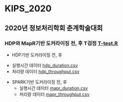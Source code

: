 # KIPS_2020

## 2020년 정보처리학회 춘계학술대회

### HDP와 MapR기반 도커라이징 전, 후 T검정 [T-test.R](https://github.com/boahchoi/KIPS_2020/blob/master/T-test.R)


* HDP기반 도커라이징 전, 후 
- 실행시간 데이터 [hdp_duration.csv](https://github.com/boahchoi/KIPS_2020/blob/master/hdp_duration.csv)
- 처리량 데이터 [hdp_throughput.csv](https://github.com/boahchoi/KIPS_2020/blob/master/hdp_throughput.csv)
   
   
* SPARK기반 도커라이징 전, 후 
    - 실행시간 데이터 [mapr_duration.csv](https://github.com/boahchoi/KIPS_2020/blob/master/mapr_duration.csv)
    - 처리량 데이터 [mapr_throughput.csv](https://github.com/boahchoi/KIPS_2020/blob/master/mapr_throughput.csv)
